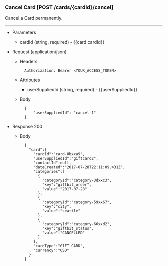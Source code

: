 ### Cancel Card [POST /cards/{cardId}/cancel]
Cancel a Card permanently.

---
+ Parameters
    + cardId (string, required) - {{card.cardId}}

+ Request (application/json)
    + Headers
    
            Authorization: Bearer <YOUR_ACCESS_TOKEN>
            
    + Attributes
        + userSuppliedId (string, required) - {{userSuppliedId}}
    
    + Body
            
            {
                "userSuppliedId": "cancel-1"
            }
    
+ Response 200

    + Body

            {
              "card":{
                "cardId":"card-8bxxa9",
                "userSuppliedId":"giftcard2",
                "contactId":null,
                "dateCreated":"2017-07-28T22:11:09.431Z",
                "categories":[
                  {
                    "categoryId":"category-3dxxc3",
                    "key":"giftbit_order",
                    "value":"2017-07-28"
                  },
                  {
                    "categoryId":"category-59xx67",
                    "key":"city",
                    "value":"seattle"
                  },
                  {
                    "categoryId":"category-66xxd2",
                    "key":"giftbit_status",
                    "value":"CANCELLED"
                  }
                ],
                "cardType":"GIFT_CARD",
                "currency":"USD"
              }
            }